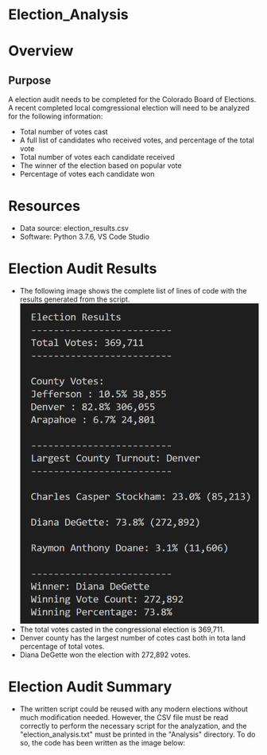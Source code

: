 # Election_Analysis

# Overview

## Purpose
A election audit needs to be completed for the Colorado Board of Elections. A recent completed local comgressional election will need to be analyzed for the following information:

- Total number of votes cast
- A full  list of candidates who received votes, and percentage of the total vote
- Total number of votes each candidate received
- The winner of the election based on popular vote
- Percentage of votes each candidate won

# Resources
- Data source: election_results.csv
- Software: Python 3.7.6, VS Code Studio

# Election Audit Results
- The following image shows the complete list of lines of code with the results generated from the script. 
![script_result](Resources/script_result.png)
- The total votes casted in the congressional election is 369,711.
- Denver county has the largest number of cotes cast both in tota land percentage of total votes.
- Diana DeGette won the election with 272,892 votes.

# Election Audit Summary
- The written script could be reused with any modern elections without much modification needed. However, the CSV file must be read correctly to perform the necessary script for the analyzation, and the "election_analysis.txt" must be printed in the "Analysis" directory. To do so, the code has been written as the image below:

